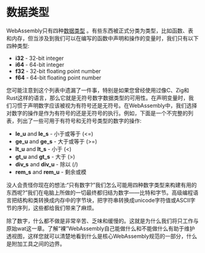 # 数据类型

WebAssembly只有四种[数据类型](https://webassembly.github.io/spec/core/syntax/types.html) 。有些东西被正式分类为类型，比如函数、表和内存，但当涉及到我们可以在编写的函数中声明和操作的变量时，我们只有以下四种类型:
- **i32** - 32-bit integer
- **i64** - 64-bit integer
- **f32** - 32-bit floating point number
- **f64** - 64-bit floating point number

您可能注意到这个列表中遗漏了一件事，特别是如果您曾经使用过像C、Zig和Rust这样的语言，那么它就是无符号数字数据类型的可用性。在声明变量时，我们习惯于声明数字应该被视为有符号还是无符号。在WebAssembly中，我们选择对数字的操作是作为有符号的还是无符号的执行。例如，下面是一个不完整的列表，列出了一些可用于有符号和无符号类型的数字的操作:
- **le_u** and **le_s** - 小于或等于 (<=)
- **ge_u** and **ge_s** - 大于或等于 (>=)
- **lt_u** and **lt_s** - 小于 (<)
- **gt_u** and **gt_s** - 大于 (>)
- **div_s** and **div_u** - 除以 (/)
- **rem_s** and **rem_u** - 剩余或模

没人会责怪你现在的想法:“只有数字?”我们怎么可能用四种数字类型来构建有用的东西呢?”我们在电脑上所做的一切最终都归结为数字——比特和字节。高级编程语言把结构和类转换成内存中的字节块，把字符串转换成unicode字符值或ASCII字节的序列，这些都给我们带来了麻烦。

除了数字，什么都不做是非常辛苦、乏味和缓慢的。这就是为什么我们将只工作与原始wat这一章。了解“裸”WebAssembly自己能做什么和不能做什么有助于维护透视图，这样您就可以清楚地看到什么是核心WebAssembly规范的一部分，什么是附加工具之间的边界。